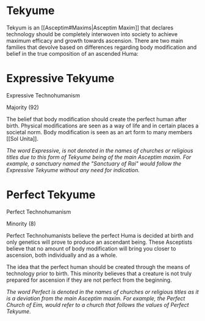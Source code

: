 <!-- wiki-header-section:start -->
# Tekyume

<!-- wiki-header-section:end -->

<!-- not-for-live-publishing:start -->
<!-- obsidian-pull:start -->
Tekyum is an [[Asceptim#Maxims|Asceptim Maxim]] that declares technology should be completely interwoven into society to achieve maximum efficacy and growth towards ascension. There are two main families that devolve based on differences regarding body modification and belief in the true composition of an ascended Huma:

# Expressive Tekyume

Expressive Technohumanism

Majority (92)

The belief that body modification should create the perfect human after birth. Physical modifications are seen as a way of life and in certain places a societal norm. Body modification is seen as an art form to many members [[Sol Unita]].

 *The word Expressive, is not denoted in the names of churches or religious titles due to this form of Tekyume being of the main Asceptim maxim. For example, a sanctuary named the "Sanctuary of Rai" would follow the Expressive Tekyume without any need for indication.*
  


# Perfect Tekyume

Perfect Technohumanism

Minority (8)

Perfect Technohumanists believe the perfect Huma is decided at birth and only genetics will prove to produce an ascendant being. These Asceptists believe that no amount of body modification will bring you closer to ascension, both individually and as a whole.

The idea that the perfect human should be created through the means of technology prior to birth. This minority believes that a creature is not truly prepared for ascension if they are not perfect from the beginning.

*The word Perfect is denoted in the names of churches or religious titles as it is a deviation from the main Asceptim maxim. For example, the Perfect Church of Eim, would refer to a church that follows the values of Perfect Tekyume.*
<!-- obsidian-pull:end -->
<!-- not-for-live-publishing:end -->